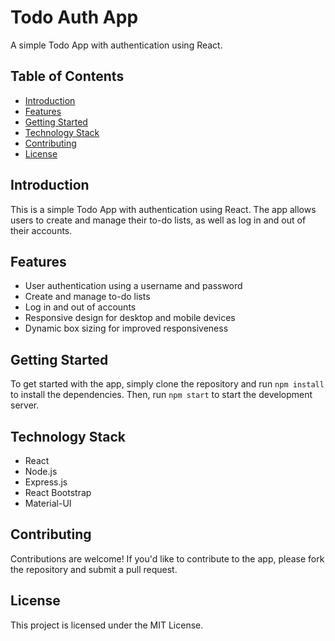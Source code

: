 # Todo Auth App

A simple Todo App with authentication using React.

## Table of Contents

* [Introduction](#introduction)
* [Features](#features)
* [Getting Started](#getting-started)
* [Technology Stack](#technology-stack)
* [Contributing](#contributing)
* [License](#license)

## Introduction

This is a simple Todo App with authentication using React. The app allows users to create and manage their to-do lists, as well as log in and out of their accounts.

## Features

* User authentication using a username and password
* Create and manage to-do lists
* Log in and out of accounts
* Responsive design for desktop and mobile devices
* Dynamic box sizing for improved responsiveness

## Getting Started

To get started with the app, simply clone the repository and run `npm install` to install the dependencies. Then, run `npm start` to start the development server.

## Technology Stack

* React
* Node.js
* Express.js
* React Bootstrap
* Material-UI

## Contributing

Contributions are welcome! If you'd like to contribute to the app, please fork the repository and submit a pull request.

## License

This project is licensed under the MIT License.
